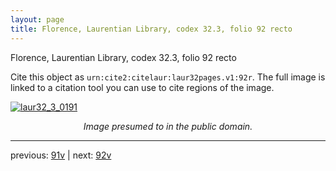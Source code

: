 ```yaml
---
layout: page
title: Florence, Laurentian Library, codex 32.3, folio 92 recto
---
```


Florence, Laurentian Library, codex 32.3, folio 92 recto

Cite this object as `urn:cite2:citelaur:laur32pages.v1:92r`.  The full image is linked to a citation tool you can use to cite regions of the image.

[![laur32_3_0191](http://www.homermultitext.org/iipsrv?IIIF=/project/homer/pyramidal/deepzoom/citelaur/laur32imgs/v1/laur32_3_0191.tif/full/800,/0/default.jpg)](http://www.homermultitext.org/ict2/?urn=urn:cite2:citelaur:laur32imgs.v1:laur32_3_0191) 

<p style="text-align: center; font-style: italic;">Image presumed to in the public domain.</p>

---

previous: [91v](../91v/) | next: [92v](../92v/)